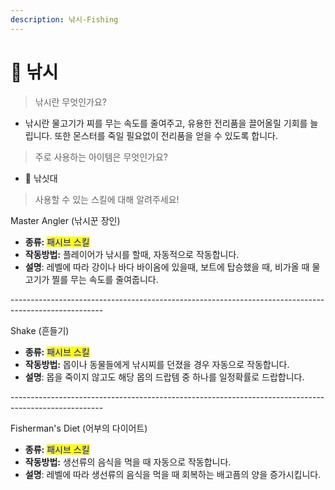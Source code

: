 ```yaml
---
description: 낚시-Fishing
---
```


# 🎣 낚시

> 낚시란 무엇인가요?&#x20;

* 낚시란 물고기가 찌를 무는 속도를 줄여주고, 유용한 전리품을 끌어올릴 기회를 늘립니다. 또한 몬스터를 죽일 필요없이 전리품을 얻을 수 있도록 합니다.

> 주로 사용하는 아이템은 무엇인가요?

* 🎣 낚싯대

> &#x20;사용할 수 있는 스킬에 대해 알려주세요!&#x20;

Master Angler (낚시꾼 장인)

* **종류:** <mark style="color:blue;">패시브 스킬</mark>
* **작동방법:** 플레이어가 낚시를 할때, 자동적으로 작동합니다.
* **설명**: 레벨에 따라 강이나 바다 바이옴에 있을때, 보트에 탑승했을 때, 비가올 때 물고기가 찔를 무는 속도를 줄여줍니다.

\-----------------------------------------------------------------------------------------------------

Shake (흔들기)

* **종류:** <mark style="color:blue;">패시브 스킬</mark>
* **작동방법:** 몹이나 동물들에게 낚시찌를 던졌을 경우 자동으로 작동합니다.
* **설명**: 몹을 죽이지 않고도 해당 몹의 드랍템 중 하나를 일정확률로 드랍합니다.

\-----------------------------------------------------------------------------------------------------

Fisherman's Diet (어부의 다이어트)

* **종류:** <mark style="color:blue;">패시브 스킬</mark>
* **작동방법:** 생선류의 음식을 먹을 때 자동으로 작동합니다.
* **설명**: 레벨에 따라 생선류의 음식을 먹을 때 회복하는 배고픔의 양을 증가시킵니다.

